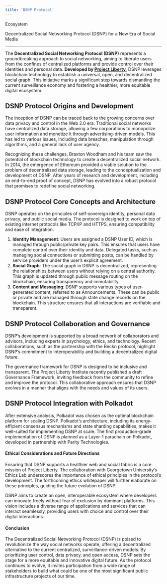 ```yaml
---
title: 'DSNP Protocol'
---
```

Ecosystem  

Decentralized Social Networking Protocol (DSNP) for a New Era of Social Media  

--------------------------------------------------------------------------------

The **Decentralized Social Networking Protocol (DSNP)** represents a groundbreaking approach to social networking, aiming to liberate users from the confines of centralized platforms and provide control over their identities and personal data. **Developed by [Project Liberty](https://dablock.com/ecosystem/project-liberty/)**, DSNP leverages blockchain technology to establish a universal, open, and decentralized social graph. This initiative marks a significant step towards dismantling the current surveillance economy and fostering a healthier, more equitable digital ecosystem.

DSNP Protocol Origins and Development
-------------------------------------

The inception of DSNP can be traced back to the growing concerns over data privacy and control in the Web 2.0 era. Traditional social networks have centralized data storage, allowing a few corporations to monopolize user information and monetize it through advertising-driven models. This has led to various issues, including data breaches, manipulation through algorithms, and a general lack of user agency.

Recognizing these challenges, Braxton Woodham and his team saw the potential of blockchain technology to create a decentralized social network. In 2014, the emergence of Ethereum provided a viable solution to the problem of decentralized data storage, leading to the conceptualization and development of DSNP. After years of research and development, including an end-to-end proof of concept, DSNP has evolved into a robust protocol that promises to redefine social networking.

DSNP Protocol Core Concepts and Architecture
--------------------------------------------

DSNP operates on the principles of self-sovereign identity, personal data privacy, and public social media. The protocol is designed to work on top of existing internet protocols like TCP/IP and HTTPS, ensuring compatibility and ease of integration.

1. **Identity Management**: Users are assigned a DSNP User ID, which is managed through public/private key pairs. This ensures that users have complete control over their identity and data. Delegated tasks, such as managing social connections or submitting posts, can be handled by service providers under the user’s explicit agreement.
2. **Social Graph**: The social graph in DSNP is decentralized, representing the relationships between users without relying on a central authority. This graph is updated through public message routing on the blockchain, ensuring transparency and immutability.
3. **Content and Messaging**: DSNP supports various types of user-generated content, referred to as Announcements. These can be public or private and are managed through state change records on the blockchain. This structure ensures that all interactions are verifiable and transparent.

DSNP Protocol Collaboration and Governance
------------------------------------------

DSNP’s development is supported by a broad network of collaborators and advisors, including experts in psychology, ethics, and technology. Recent collaborations, such as the partnership with the Beckn protocol, highlight DSNP’s commitment to interoperability and building a decentralized digital future.

The governance framework for DSNP is designed to be inclusive and transparent. The Project Liberty Institute recently published a draft Governance Framework, inviting feedback from the community to refine and improve the protocol. This collaborative approach ensures that DSNP evolves in a manner that aligns with the needs and values of its users.

DSNP Protocol Integration with Polkadot
---------------------------------------

After extensive analysis, Polkadot was chosen as the optimal blockchain platform for scaling DSNP. Polkadot’s architecture, including its energy-efficient consensus mechanisms and state sharding capabilities, makes it well-suited for implementing DSNP at scale. The first production-grade implementation of DSNP is planned as a Layer-1 parachain on Polkadot, developed in partnership with Parity Technologies.

#### Ethical Considerations and Future Directions

Ensuring that DSNP supports a healthier web and social fabric is a core mission of Project Liberty. The collaboration with Georgetown University’s Ethics Lab underscores the importance of ethical principles in the protocol’s development. The forthcoming ethics whitepaper will further elaborate on these principles, guiding the future evolution of DSNP.

DSNP aims to create an open, interoperable ecosystem where developers can innovate freely without fear of exclusion by dominant platforms. This vision includes a diverse range of applications and services that can interact seamlessly, providing users with choice and control over their digital interactions.

#### Conclusion

The Decentralized Social Networking Protocol (DSNP) is poised to revolutionize the way social networks operate, offering a decentralized alternative to the current centralized, surveillance-driven models. By prioritizing user control, data privacy, and open access, DSNP sets the stage for a more equitable and innovative digital future. As the protocol continues to evolve, it invites participation from a wide range of stakeholders to build what could be one of the most significant public infrastructure projects of our time.
